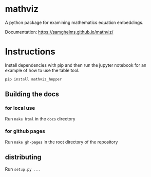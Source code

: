 # mathviz
A python package for examining mathematics equation embeddings.

Documentation: https://samghelms.github.io/mathviz/

# Instructions

Install dependencies with pip and then run the jupyter notebook for an example of how to use the table tool.

`pip install mathviz_hopper`

## Building the docs

### for local use
Run `make html` in the `docs` directory

### for github pages
Run `make gh-pages` in the root directory of the repository

## distributing 

Run `setup.py ...`